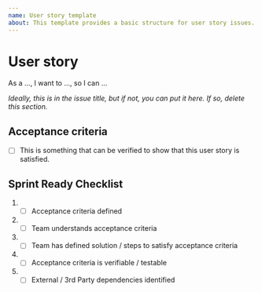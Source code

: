 ```yaml
---
name: User story template
about: This template provides a basic structure for user story issues.
---
```


# User story

As a ..., I want to ..., so I can ...

_Ideally, this is in the issue title, but if not, you can put it here. If so, delete this section._

## Acceptance criteria

- [ ] This is something that can be verified to show that this user story is satisfied.

## Sprint Ready Checklist

1. - [ ] Acceptance criteria defined
2. - [ ] Team understands acceptance criteria
3. - [ ] Team has defined solution / steps to satisfy acceptance criteria
4. - [ ] Acceptance criteria is verifiable / testable
5. - [ ] External / 3rd Party dependencies identified
